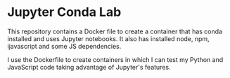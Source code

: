 # Jupyter Conda Lab

This repository contains a Docker file to create a container that has
conda installed and uses Jupyter notebooks. It also has installed
node, npm, ijavascript and some JS dependencies.

I use the Dockerfile to create containers in which I can test my Python
and JavaScript code taking advantage of Jupyter's features.
